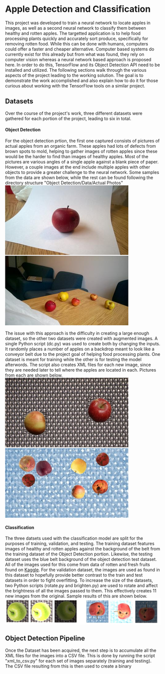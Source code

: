 # Apple Detection and Classification
This project was developed to train a neural network to locate apples in images, as well as a second neural network to classify them between healthy and rotten apples. The targetted application is to help food processing plants quickly and accurately sort produce, specifically for removing rotten food. While this can be done with humans, computers could offer a faster and cheaper alternative. Computer based systems do currently exist for this already but from what was found, they rely on computer vision whereas a neural network based approach is proposed here. In order to do this, TensorFlow and its Object Detection API need to be installed and utilized. The following sections walk through the various aspects of the project leading to the working solution. The goal is to demonstrate the work accomplished and also explain how to do it for those curious about working with the TensorFlow tools on a similar project.

## Datasets
Over the course of the project's work, three different datasets were gathered for each portion of the project, leading to six in total. 

#### Object Detection
For the object detection prtion, the first one captured consists of pictures of actual apples from an organic farm. These apples had lots of defects from brown spots to mold, helping to gather images of rotten apples since these would be the harder to find than images of healthy apples. Most of the pictures are various angles of a single apple against a blank piece of paper. However, a couple images at the end include multiple apples with other objects to provide a greater challenge to the neural network. Some samples from the data are shown below, while the rest can be found following the directory structure "Object Detection/Data/Actual Photos"<br/>
![Detection Dataset 1](https://github.com/k-eato/AppleResearch/blob/master/Object%20Detection/Data/Actual%20Photos/0.jpg)
![Detection Dataset 1](https://github.com/k-eato/AppleResearch/blob/master/Object%20Detection/Data/Actual%20Photos/101.jpg)<br/>

The issue with this approach is the difficulty in creating a large enough dataset, so the other two datasets were created with augmented images. A single Python script (dc.py) was used to create both by changing the inputs. It randomly places a number of apples on a backdrop meant to look like a conveyor belt due to the project goal of helping food processing plants. One dataset is meant for training while the other is for testing the model afterwords. The script also creates XML files for each new image, since they are needed later to tell where the apples are located in each. Pictures from each are shown below.<br/>
![Detection Dataset 2](https://github.com/k-eato/AppleResearch/blob/master/Object%20Detection/Data/Training/200.jpg)
![Detection Dataset 3](https://github.com/k-eato/AppleResearch/blob/master/Object%20Detection/Data/Testing/19.jpg)<br/>

#### Classification
The three datsets used with the classification model are split for the purposes of training, validation, and testing. The training dataset features images of healthy and rotten apples against the background of the belt from the training dataset of the Object Detection portion. Likewise, the testing dataset uses the blue belt background of the object detection test dataset. All of the images used for this come from data of rotten and fresh fruits found on [Kaggle](https://www.kaggle.com/sriramr/fruits-fresh-and-rotten-for-classification). For the validation dataset, the images are used as found in this dataset to hopefully provide better contrast to the train and test datasets in order to fight overfitting. To increase the size of the datasets, two Python scripts (rotate.py and brighten.py) are used to rotate and affect the brightness of all the images passed to them. This effectively creates 11 new images from the original. Sample results of this are shown below.<br/>
![Classification Data](https://github.com/k-eato/AppleResearch/blob/master/Classification/Data/augmentation_results.JPG)<br/>

## Object Detection Pipeline
Once the Dataset has been acquired, the next step is to accumulate all the XML files for the images into a CSV file. This is done by running the script "xml_to_csv.py" for each set of images separately (training and testing). The CSV file resulting from this is then used to create a binary 

